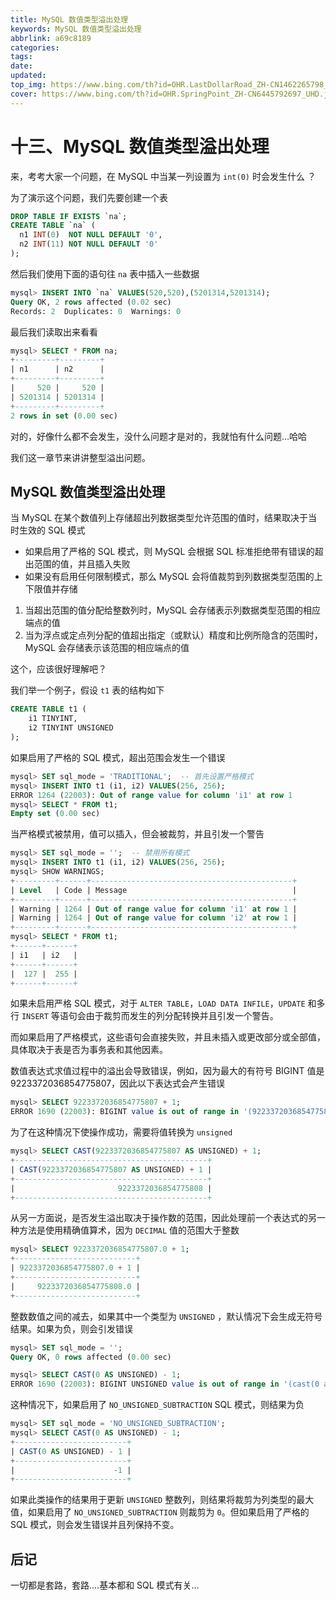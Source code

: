 ```yaml
---
title: MySQL 数值类型溢出处理
keywords: MySQL 数值类型溢出处理
abbrlink: a69c8189
categories: 
tags: 
date: 
updated: 
top_img: https://www.bing.com/th?id=OHR.LastDollarRoad_ZH-CN1462265798_UHD.jpg
cover: https://www.bing.com/th?id=OHR.SpringPoint_ZH-CN6445792697_UHD.jpg
---
```

# 十三、MySQL 数值类型溢出处理

来，考考大家一个问题，在 MySQL 中当某一列设置为 `int(0)` 时会发生什么 ？

为了演示这个问题，我们先要创建一个表

```sql
DROP TABLE IF EXISTS `na`;
CREATE TABLE `na` (
  n1 INT(0)  NOT NULL DEFAULT '0',
  n2 INT(11) NOT NULL DEFAULT '0'
);
```

然后我们使用下面的语句往 `na` 表中插入一些数据

```sql
mysql> INSERT INTO `na` VALUES(520,520),(5201314,5201314);
Query OK, 2 rows affected (0.02 sec)
Records: 2  Duplicates: 0  Warnings: 0
```

最后我们读取出来看看

```sql
mysql> SELECT * FROM na;
+---------+---------+
| n1      | n2      |
+---------+---------+
|     520 |     520 |
| 5201314 | 5201314 |
+---------+---------+
2 rows in set (0.00 sec)
```

对的，好像什么都不会发生，没什么问题才是对的，我就怕有什么问题…哈哈

我们这一章节来讲讲整型溢出问题。

## MySQL 数值类型溢出处理

当 MySQL 在某个数值列上存储超出列数据类型允许范围的值时，结果取决于当时生效的 SQL 模式

- 如果启用了严格的 SQL 模式，则 MySQL 会根据 SQL 标准拒绝带有错误的超出范围的值，并且插入失败
- 如果没有启用任何限制模式，那么 MySQL 会将值裁剪到列数据类型范围的上下限值并存储

1. 当超出范围的值分配给整数列时，MySQL 会存储表示列数据类型范围的相应端点的值
2. 当为浮点或定点列分配的值超出指定（或默认）精度和比例所隐含的范围时，MySQL 会存储表示该范围的相应端点的值

这个，应该很好理解吧？

我们举一个例子，假设 `t1` 表的结构如下

```sql
CREATE TABLE t1 (
    i1 TINYINT,
    i2 TINYINT UNSIGNED
);
```

如果启用了严格的 SQL 模式，超出范围会发生一个错误

```sql
mysql> SET sql_mode = 'TRADITIONAL';  -- 首先设置严格模式
mysql> INSERT INTO t1 (i1, i2) VALUES(256, 256);
ERROR 1264 (22003): Out of range value for column 'i1' at row 1
mysql> SELECT * FROM t1;
Empty set (0.00 sec)
```

当严格模式被禁用，值可以插入，但会被裁剪，并且引发一个警告

```sql
mysql> SET sql_mode = '';  -- 禁用所有模式
mysql> INSERT INTO t1 (i1, i2) VALUES(256, 256);
mysql> SHOW WARNINGS;
+---------+------+---------------------------------------------+
| Level   | Code | Message                                     |
+---------+------+---------------------------------------------+
| Warning | 1264 | Out of range value for column 'i1' at row 1 |
| Warning | 1264 | Out of range value for column 'i2' at row 1 |
+---------+------+---------------------------------------------+
mysql> SELECT * FROM t1;
+------+------+
| i1   | i2   |
+------+------+
|  127 |  255 |
+------+------+
```

如果未启用严格 SQL 模式，对于 `ALTER TABLE`，`LOAD DATA INFILE`，`UPDATE` 和多行 `INSERT` 等语句会由于裁剪而发生的列分配转换并且引发一个警告。

而如果启用了严格模式，这些语句会直接失败，并且未插入或更改部分或全部值，具体取决于表是否为事务表和其他因素。

数值表达式求值过程中的溢出会导致错误，例如，因为最大的有符号 BIGINT 值是 9223372036854775807，因此以下表达式会产生错误

```sql
mysql> SELECT 9223372036854775807 + 1;
ERROR 1690 (22003): BIGINT value is out of range in '(9223372036854775807 + 1)'
```

为了在这种情况下使操作成功，需要将值转换为 `unsigned`

```sql
mysql> SELECT CAST(9223372036854775807 AS UNSIGNED) + 1;
+-------------------------------------------+
| CAST(9223372036854775807 AS UNSIGNED) + 1 |
+-------------------------------------------+
|                       9223372036854775808 |
+-------------------------------------------+
```

从另一方面说，是否发生溢出取决于操作数的范围，因此处理前一个表达式的另一种方法是使用精确值算术，因为 `DECIMAL` 值的范围大于整数

```sql
mysql> SELECT 9223372036854775807.0 + 1;
+---------------------------+
| 9223372036854775807.0 + 1 |
+---------------------------+
|     9223372036854775808.0 |
+---------------------------+
```

整数数值之间的减去，如果其中一个类型为 `UNSIGNED` ，默认情况下会生成无符号结果。如果为负，则会引发错误

```sql
mysql> SET sql_mode = '';
Query OK, 0 rows affected (0.00 sec)

mysql> SELECT CAST(0 AS UNSIGNED) - 1;
ERROR 1690 (22003): BIGINT UNSIGNED value is out of range in '(cast(0 as unsigned) - 1)'
```

这种情况下，如果启用了 `NO_UNSIGNED_SUBTRACTION` SQL 模式，则结果为负

```sql
mysql> SET sql_mode = 'NO_UNSIGNED_SUBTRACTION';
mysql> SELECT CAST(0 AS UNSIGNED) - 1;
+-------------------------+
| CAST(0 AS UNSIGNED) - 1 |
+-------------------------+
|                      -1 |
+-------------------------+
```

如果此类操作的结果用于更新 `UNSIGNED` 整数列，则结果将裁剪为列类型的最大值，如果启用了 `NO_UNSIGNED_SUBTRACTION` 则裁剪为 `0`。但如果启用了严格的 SQL 模式，则会发生错误并且列保持不变。

## 后记

一切都是套路，套路….基本都和 SQL 模式有关…